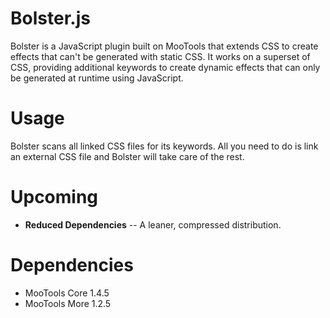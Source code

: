 Bolster.js
==========
Bolster is a JavaScript plugin built on MooTools that extends CSS to create effects that can't be generated with static CSS. It works on a superset of CSS, providing additional keywords to create dynamic effects that can only be generated at runtime using JavaScript.

Usage
=====
Bolster scans all linked CSS files for its keywords. All you need to do is link an external CSS file and Bolster will take care of the rest.

Upcoming
========
* **Reduced Dependencies** -- A leaner, compressed distribution.

Dependencies
============
* MooTools Core 1.4.5
* MooTools More 1.2.5